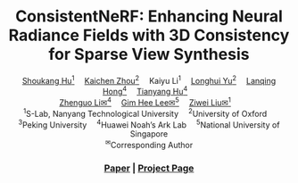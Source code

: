 <div align="center">

<h1>ConsistentNeRF: Enhancing Neural Radiance Fields with 3D Consistency for Sparse View Synthesis</h1>

<div>
    <a href="https://skhu101.github.io" target="_blank">Shoukang Hu<sup>1</sup></a>&emsp;
    <a href="https://www.cs.ox.ac.uk/people/kaichen.zhou/" target="_blank">Kaichen Zhou<sup>2</sup></a>&emsp;
    <a target="_blank">Kaiyu Li<sup>1</sup></a>&emsp;
    <a href="https://yulonghui.github.io/" target="_blank">Longhui Yu<sup>2</sup></a>&emsp;
    <a href="https://scholar.google.com.sg/citations?user=2p7x6OUAAAAJ&hl=en" target="_blank">Lanqing Hong<sup>4</sup></a>&emsp;
    <a href="https://scholar.google.com/citations?user=mlA_3r0AAAAJ&hl=en" target="_blank">Tianyang Hu<sup>4</sup></a>&emsp; <br>
    <a href="https://scholar.google.com/citations?user=XboZC1AAAAAJ&hl=en" target="_blank">Zhenguo	Li✉<sup>4</sup></a>&emsp;
    <a href="https://www.comp.nus.edu.sg/~leegh/" target="_blank">Gim Hee	Lee✉<sup>5</sup></a>&emsp;
    <a href="https://liuziwei7.github.io/" target="_blank">Ziwei Liu✉<sup>1</sup></a>&emsp;
</div>
<div>
    <sup>1</sup>S-Lab, Nanyang Technological University&emsp; <sup>2</sup>University of Oxford&emsp; <br>
    <sup>3</sup>Peking University&emsp; <sup>4</sup>Huawei Noah’s Ark Lab&emsp; <sup>5</sup>National University of Singapore
</div> 
<div>
    <sup>✉</sup>Corresponding Author
</div>

### [Paper](https://arxiv.org/pdf/2305.11031.pdf) | [Project Page](https://skhu101.github.io/ConsistentNeRF/)
